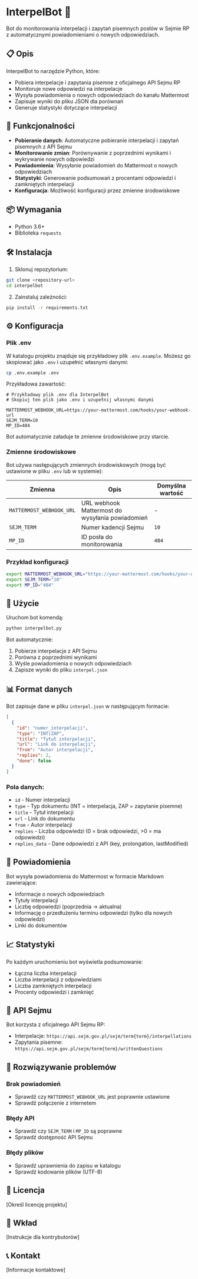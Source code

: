 # InterpelBot 🤖

Bot do monitorowania interpelacji i zapytań pisemnych posłów w Sejmie RP z automatycznymi powiadomieniami o nowych odpowiedziach.

## 📋 Opis

InterpelBot to narzędzie Python, które:
- Pobiera interpelacje i zapytania pisemne z oficjalnego API Sejmu RP
- Monitoruje nowe odpowiedzi na interpelacje
- Wysyła powiadomienia o nowych odpowiedziach do kanału Mattermost
- Zapisuje wyniki do pliku JSON dla porównań
- Generuje statystyki dotyczące interpelacji

## 🚀 Funkcjonalności

- **Pobieranie danych**: Automatyczne pobieranie interpelacji i zapytań pisemnych z API Sejmu
- **Monitorowanie zmian**: Porównywanie z poprzednimi wynikami i wykrywanie nowych odpowiedzi
- **Powiadomienia**: Wysyłanie powiadomień do Mattermost o nowych odpowiedziach
- **Statystyki**: Generowanie podsumowań z procentami odpowiedzi i zamkniętych interpelacji
- **Konfiguracja**: Możliwość konfiguracji przez zmienne środowiskowe

## 📦 Wymagania

- Python 3.6+
- Biblioteka `requests`

## 🛠️ Instalacja

1. Sklonuj repozytorium:
```bash
git clone <repository-url>
cd interpelbot
```

2. Zainstaluj zależności:
```bash
pip install -r requirements.txt
```

## ⚙️ Konfiguracja

### Plik .env

W katalogu projektu znajduje się przykładowy plik `.env.example`. Możesz go skopiować jako `.env` i uzupełnić własnymi danymi:

```bash
cp .env.example .env
```

Przykładowa zawartość:

```
# Przykładowy plik .env dla InterpelBot
# Skopiuj ten plik jako .env i uzupełnij własnymi danymi

MATTERMOST_WEBHOOK_URL=https://your-mattermost.com/hooks/your-webhook-url
SEJM_TERM=10
MP_ID=484
```

Bot automatycznie załaduje te zmienne środowiskowe przy starcie.

### Zmienne środowiskowe

Bot używa następujących zmiennych środowiskowych (mogą być ustawione w pliku `.env` lub w systemie):

| Zmienna | Opis | Domyślna wartość |
|---------|------|------------------|
| `MATTERMOST_WEBHOOK_URL` | URL webhook Mattermost do wysyłania powiadomień | - |
| `SEJM_TERM` | Numer kadencji Sejmu | `10` |
| `MP_ID` | ID posła do monitorowania | `484` |

### Przykład konfiguracji

```bash
export MATTERMOST_WEBHOOK_URL="https://your-mattermost.com/hooks/your-webhook-url"
export SEJM_TERM="10"
export MP_ID="484"
```

## 🎯 Użycie

Uruchom bot komendą:

```bash
python interpelbot.py
```

Bot automatycznie:
1. Pobierze interpelacje z API Sejmu
2. Porówna z poprzednimi wynikami
3. Wyśle powiadomienia o nowych odpowiedziach
4. Zapisze wyniki do pliku `interpel.json`

## 📊 Format danych

Bot zapisuje dane w pliku `interpel.json` w następującym formacie:

```json
[
  {
    "id": "numer_interpelacji",
    "type": "INT|ZAP",
    "title": "Tytuł interpelacji",
    "url": "Link do interpelacji",
    "from": "Autor interpelacji",
    "replies": 2,
    "done": false
  }
]
```

### Pola danych:
- `id` - Numer interpelacji
- `type` - Typ dokumentu (INT = interpelacja, ZAP = zapytanie pisemne)
- `title` - Tytuł interpelacji
- `url` - Link do dokumentu
- `from` - Autor interpelacji
- `replies` - Liczba odpowiedzi (0 = brak odpowiedzi, >0 = ma odpowiedzi)
- `replies_data` - Dane odpowiedzi z API (key, prolongation, lastModified)

## 🔔 Powiadomienia

Bot wysyła powiadomienia do Mattermost w formacie Markdown zawierające:
- Informacje o nowych odpowiedziach
- Tytuły interpelacji
- Liczbę odpowiedzi (poprzednia → aktualna)
- Informację o przedłużeniu terminu odpowiedzi (tylko dla nowych odpowiedzi)
- Linki do dokumentów

## 📈 Statystyki

Po każdym uruchomieniu bot wyświetla podsumowanie:
- Łączna liczba interpelacji
- Liczba interpelacji z odpowiedziami
- Liczba zamkniętych interpelacji
- Procenty odpowiedzi i zamknięć

## 🔧 API Sejmu

Bot korzysta z oficjalnego API Sejmu RP:
- Interpelacje: `https://api.sejm.gov.pl/sejm/term{term}/interpellations`
- Zapytania pisemne: `https://api.sejm.gov.pl/sejm/term{term}/writtenQuestions`

## 🐛 Rozwiązywanie problemów

### Brak powiadomień
- Sprawdź czy `MATTERMOST_WEBHOOK_URL` jest poprawnie ustawione
- Sprawdź połączenie z internetem

### Błędy API
- Sprawdź czy `SEJM_TERM` i `MP_ID` są poprawne
- Sprawdź dostępność API Sejmu

### Błędy plików
- Sprawdź uprawnienia do zapisu w katalogu
- Sprawdź kodowanie plików (UTF-8)

## 📝 Licencja

[Określ licencję projektu]

## 🤝 Wkład

[Instrukcje dla kontrybutorów]

## 📞 Kontakt

[Informacje kontaktowe] 
